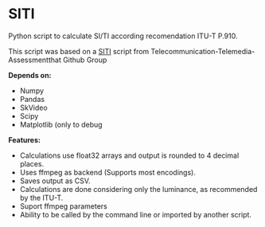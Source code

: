 
# SITI
Python script to calculate SI/TI according recomendation ITU-T P.910.

This script was based on a [SITI](https://github.com/Telecommunication-Telemedia-Assessment/SITI) script from Telecommunication-Telemedia-Assessmentthat Github Group

**Depends on:**
- Numpy
- Pandas
- SkVideo
- Scipy
- Matplotlib (only to debug 

**Features:**
- Calculations use float32 arrays and output is rounded to 4 decimal places.
- Uses ffmpeg as backend (Supports most encodings).
- Saves output as CSV.
- Calculations are done considering only the luminance, as recommended by the ITU-T.
- Suport ffmpeg parameters
- Ability to be called by the command line or imported by another script.



